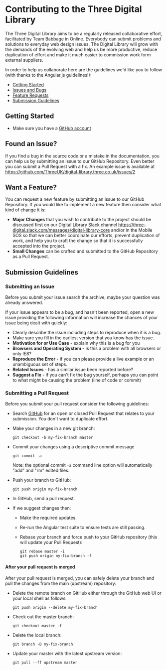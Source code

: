 # Contributing to the Three Digital Library

The Three Digital Library aims to be a regularly released collaborative effort, facilitated by Team Babbage in Online. Everybody can submit problems and solutions to everyday web design issues. The Digital Library will grow with the demands of the evolving web and help us be more productive, reduce duplication of effort and make it much easier to commission work form external suppliers.

In order to help us collaborate here are the guidelines we'd like you to follow (with thanks to the Angular.js guidelines!):

 - [Getting Started](#started)
 - [Issues and Bugs](#issue)
 - [Feature Requests](#feature)
 - [Submission Guidelines](#submit)


## <a name="started"></a> Getting Started

* Make sure you have a [GitHub account](https://github.com/signup/free)

## <a name="issue"></a> Found an Issue?
If you find a bug in the source code or a mistake in the documentation, you can help us by
submitting an issue to our GitHub Repository. Even better you can submit a Pull Request
with a fix.  An example issue is available at https://github.com/ThreeUK/digital-library.three.co.uk/issues/2


## <a name="feature"></a> Want a Feature?
You can request a new feature by submitting an issue to our GitHub Repository.  If you
would like to implement a new feature then consider what kind of change it is:

* **Major Changes** that you wish to contribute to the project should be discussed first on our Digital Library Slack channel https://three-digital.slack.com/messages/digital-library-core and/or in the Mobile SOS so that we can better coordinate our efforts, prevent
duplication of work, and help you to craft the change so that it is successfully accepted into the
project.
* **Small Changes** can be crafted and submitted to the GitHub Repository as a Pull Request.

## <a name="submit"></a> Submission Guidelines

### Submitting an Issue
Before you submit your issue search the archive, maybe your question was already answered.

If your issue appears to be a bug, and hasn't been reported, open a new issue providing the following information will increase the
chances of your issue being dealt with quickly:

* Clearly describe the issue including steps to reproduce when it is a bug.
* Make sure you fill in the earliest version that you know has the issue.
* **Motivation for or Use Case** - explain why this is a bug for you
* **Browsers and Operating System** - is this a problem with all browsers or only IE8?
* **Reproduce the Error** - if you can please provide a live example or an unambiguous set of steps.
* **Related Issues** - has a similar issue been reported before?
* **Suggest a Fix** - if you can't fix the bug yourself, perhaps you can point to what might be
  causing the problem (line of code or commit)

### Submitting a Pull Request
Before you submit your pull request consider the following guidelines:

* Search [GitHub](https://github.com/ThreeUK/digital-library.three.co.uk/pulls) for an open or closed Pull Request
  that relates to your submission. You don't want to duplicate effort.
* Make your changes in a new git branch:

     ```shell
     git checkout -b my-fix-branch master
     ```
* Commit your changes using a descriptive commit message 
     ```shell
     git commit -a
     ```
  Note: the optional commit `-a` command line option will automatically "add" and "rm" edited files.

* Push your branch to GitHub:

    ```shell
    git push origin my-fix-branch
    ```

* In GitHub, send a pull request.
* If we suggest changes then:
  * Make the required updates.
  * Re-run the Angular test suite to ensure tests are still passing.
  * Rebase your branch and force push to your GitHub repository (this will update your Pull Request):

    ```shell
    git rebase master -i
    git push origin my-fix-branch -f
    ```

#### After your pull request is merged

After your pull request is merged, you can safely delete your branch and pull the changes
from the main (upstream) repository:

* Delete the remote branch on GitHub either through the GitHub web UI or your local shell as follows:

    ```shell
    git push origin --delete my-fix-branch
    ```

* Check out the master branch:

    ```shell
    git checkout master -f
    ```

* Delete the local branch:

    ```shell
    git branch -D my-fix-branch
    ```

* Update your master with the latest upstream version:

    ```shell
    git pull --ff upstream master
    ```


